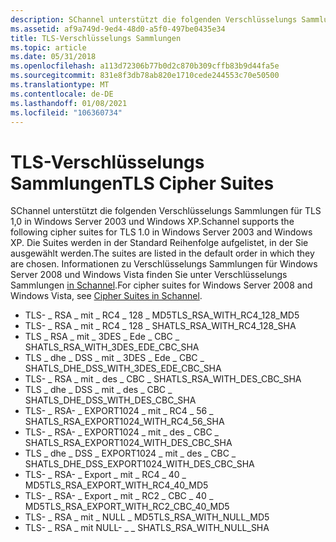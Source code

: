 ```yaml
---
description: SChannel unterstützt die folgenden Verschlüsselungs Sammlungen für TLS 1,0 in Windows Server 2003 und Windows XP.
ms.assetid: af9a749d-9ed4-48d0-a5f0-497be0435e34
title: TLS-Verschlüsselungs Sammlungen
ms.topic: article
ms.date: 05/31/2018
ms.openlocfilehash: a113d72306b77b0d2c870b309cffb83b9d44fa5e
ms.sourcegitcommit: 831e8f3db78ab820e1710cede244553c70e50500
ms.translationtype: MT
ms.contentlocale: de-DE
ms.lasthandoff: 01/08/2021
ms.locfileid: "106360734"
---
```

# <a name="tls-cipher-suites"></a><span data-ttu-id="99e4d-103">TLS-Verschlüsselungs Sammlungen</span><span class="sxs-lookup"><span data-stu-id="99e4d-103">TLS Cipher Suites</span></span>

<span data-ttu-id="99e4d-104">SChannel unterstützt die folgenden Verschlüsselungs Sammlungen für TLS 1,0 in Windows Server 2003 und Windows XP.</span><span class="sxs-lookup"><span data-stu-id="99e4d-104">Schannel supports the following cipher suites for TLS 1.0 in Windows Server 2003 and Windows XP.</span></span> <span data-ttu-id="99e4d-105">Die Suites werden in der Standard Reihenfolge aufgelistet, in der Sie ausgewählt werden.</span><span class="sxs-lookup"><span data-stu-id="99e4d-105">The suites are listed in the default order in which they are chosen.</span></span> <span data-ttu-id="99e4d-106">Informationen zu Verschlüsselungs Sammlungen für Windows Server 2008 und Windows Vista finden Sie unter Verschlüsselungs Sammlungen [in Schannel](cipher-suites-in-schannel.md).</span><span class="sxs-lookup"><span data-stu-id="99e4d-106">For cipher suites for Windows Server 2008 and Windows Vista, see [Cipher Suites in Schannel](cipher-suites-in-schannel.md).</span></span>

-   <span data-ttu-id="99e4d-107">TLS- \_ RSA \_ mit \_ RC4 \_ 128 \_ MD5</span><span class="sxs-lookup"><span data-stu-id="99e4d-107">TLS\_RSA\_WITH\_RC4\_128\_MD5</span></span>
-   <span data-ttu-id="99e4d-108">TLS- \_ RSA \_ mit \_ RC4 \_ 128 \_ SHA</span><span class="sxs-lookup"><span data-stu-id="99e4d-108">TLS\_RSA\_WITH\_RC4\_128\_SHA</span></span>
-   <span data-ttu-id="99e4d-109">TLS \_ RSA \_ mit \_ 3DES \_ Ede \_ CBC \_ SHA</span><span class="sxs-lookup"><span data-stu-id="99e4d-109">TLS\_RSA\_WITH\_3DES\_EDE\_CBC\_SHA</span></span>
-   <span data-ttu-id="99e4d-110">TLS \_ dhe \_ DSS \_ mit \_ 3DES \_ Ede \_ CBC \_ SHA</span><span class="sxs-lookup"><span data-stu-id="99e4d-110">TLS\_DHE\_DSS\_WITH\_3DES\_EDE\_CBC\_SHA</span></span>
-   <span data-ttu-id="99e4d-111">TLS- \_ RSA \_ mit \_ des \_ CBC \_ SHA</span><span class="sxs-lookup"><span data-stu-id="99e4d-111">TLS\_RSA\_WITH\_DES\_CBC\_SHA</span></span>
-   <span data-ttu-id="99e4d-112">TLS \_ dhe \_ DSS \_ mit \_ des \_ CBC \_ SHA</span><span class="sxs-lookup"><span data-stu-id="99e4d-112">TLS\_DHE\_DSS\_WITH\_DES\_CBC\_SHA</span></span>
-   <span data-ttu-id="99e4d-113">TLS- \_ RSA- \_ EXPORT1024 \_ mit \_ RC4 \_ 56 \_ SHA</span><span class="sxs-lookup"><span data-stu-id="99e4d-113">TLS\_RSA\_EXPORT1024\_WITH\_RC4\_56\_SHA</span></span>
-   <span data-ttu-id="99e4d-114">TLS- \_ RSA- \_ EXPORT1024 \_ mit \_ des \_ CBC \_ SHA</span><span class="sxs-lookup"><span data-stu-id="99e4d-114">TLS\_RSA\_EXPORT1024\_WITH\_DES\_CBC\_SHA</span></span>
-   <span data-ttu-id="99e4d-115">TLS \_ dhe \_ DSS \_ EXPORT1024 \_ mit \_ des \_ CBC \_ SHA</span><span class="sxs-lookup"><span data-stu-id="99e4d-115">TLS\_DHE\_DSS\_EXPORT1024\_WITH\_DES\_CBC\_SHA</span></span>
-   <span data-ttu-id="99e4d-116">TLS- \_ RSA- \_ Export \_ mit \_ RC4 \_ 40 \_ MD5</span><span class="sxs-lookup"><span data-stu-id="99e4d-116">TLS\_RSA\_EXPORT\_WITH\_RC4\_40\_MD5</span></span>
-   <span data-ttu-id="99e4d-117">TLS- \_ RSA- \_ Export \_ mit \_ RC2 \_ CBC \_ 40 \_ MD5</span><span class="sxs-lookup"><span data-stu-id="99e4d-117">TLS\_RSA\_EXPORT\_WITH\_RC2\_CBC\_40\_MD5</span></span>
-   <span data-ttu-id="99e4d-118">TLS- \_ RSA \_ mit \_ NULL \_ MD5</span><span class="sxs-lookup"><span data-stu-id="99e4d-118">TLS\_RSA\_WITH\_NULL\_MD5</span></span>
-   <span data-ttu-id="99e4d-119">TLS- \_ RSA \_ mit NULL- \_ \_ SHA</span><span class="sxs-lookup"><span data-stu-id="99e4d-119">TLS\_RSA\_WITH\_NULL\_SHA</span></span>

 

 



